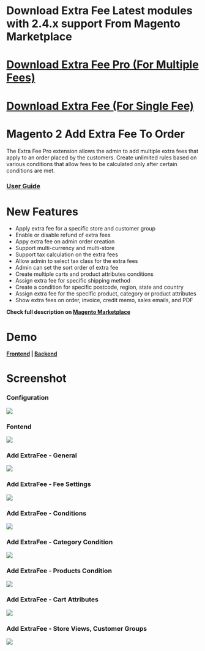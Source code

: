 # Download Extra Fee Latest modules with 2.4.x support From Magento Marketplace
# <a href="https://marketplace.magento.com/prince-magento2-extrafeepro.html">Download Extra Fee Pro (For Multiple Fees)</a>
# <a href="https://marketplace.magento.com/prince-magento2-extrafee.html">Download Extra Fee (For Single Fee)</a>

Magento 2 Add Extra Fee To Order
==============================

The Extra Fee Pro extension allows the admin to add multiple extra fees that apply to an order placed by the customers. Create unlimited rules based on various conditions that allow fees to be calculated only after certain conditions are met.

<h3><a href="https://marketplace.magento.com/media/catalog/product/prince-magento2-extrafeepro-1-0-4-ce/user_guides.pdf">User Guide</a></h3>

# New Features
<ul>
<li>Apply extra fee for a specific store and customer group</li>
<li>Enable or disable refund of extra fees</li>
<li>Appy extra fee on admin order creation</li>
<li>Support multi-currency and multi-store</li>
<li>Support tax calculation on the extra fees</li>
<li>Allow admin to select tax class for the extra fees</li>
<li>Admin can set the sort order of extra fee</li>
<li>Create multiple carts and product attributes conditions </li>
<li>Assign extra fee for specific shipping method</li>
<li>Create a condition for specific postcode, region, state and country</li>
<li>Assign extra fee for the specific product, category or product attributes</li>
<li>Show extra fees on order, invoice, credit memo, sales emails, and PDF</li>
</ul>

<b>Check full description on <a href="https://marketplace.magento.com/prince-magento2-extrafee.html">Magento Marketplace</a></b>

# Demo

<b><a href="http://demo.mageprince.com/">Frontend</a>   |   <a href="http://demo.mageprince.com/admin">Backend</a></b>

# Screenshot

<h3>Configuration</h3>
<img src="https://raw.githubusercontent.com/mageprince/all-module-screenshots/master/ExtraFee/configuration.png" heigth="600"/>

<h3>Fontend</h3>
<img src="https://raw.githubusercontent.com/mageprince/all-module-screenshots/master/ExtraFee/10-cart-page.jpg" heigth="600"/>

<h3>Add ExtraFee - General</h3>
<img src="https://raw.githubusercontent.com/mageprince/all-module-screenshots/master/ExtraFee/1-general-settings.jpg" heigth="600"/>

<h3>Add ExtraFee - Fee Settings</h3>
<img src="https://raw.githubusercontent.com/mageprince/all-module-screenshots/master/ExtraFee/3-select-tax-class.jpg" heigth="600"/>

<h3>Add ExtraFee - Conditions</h3>
<img src="https://raw.githubusercontent.com/mageprince/all-module-screenshots/master/ExtraFee/4-select-shipping.jpg" heigth="600"/>

<h3>Add ExtraFee - Category Condition</h3>
<img src="https://raw.githubusercontent.com/mageprince/all-module-screenshots/master/ExtraFee/5-select-category.jpg" heigth="600"/>

<h3>Add ExtraFee - Products Condition</h3>
<img src="https://raw.githubusercontent.com/mageprince/all-module-screenshots/master/ExtraFee/6-select-product.jpg" heigth="600"/>

<h3>Add ExtraFee - Cart Attributes</h3>
<img src="https://raw.githubusercontent.com/mageprince/all-module-screenshots/master/ExtraFee/7-select-product-attributes.jpg" heigth="600"/>

<h3>Add ExtraFee - Store Views, Customer Groups</h3>
<img src="https://raw.githubusercontent.com/mageprince/all-module-screenshots/master/ExtraFee/8-select-store-customer.jpg" heigth="600"/>
